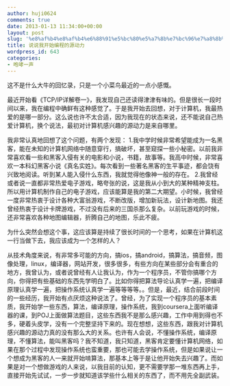 ```yaml
---
author: huji0624
comments: true
date: 2013-01-13 11:34:00+00:00
layout: post
slug: '%e8%af%b4%e8%af%b4%e6%88%91%e5%bc%80%e5%a7%8b%e7%bc%96%e7%a8%8b%e7%9a%84%e6%ba%90%e5%8a%a8%e5%8a%9b'
title: 说说我开始编程的源动力
wordpress_id: 643
categories:
- 咆哮一声
---
```


这不是什么大牛的回忆录，只是一个小菜鸟最近的一点小感慨。

最近开始看《TCP/IP详解卷一》，我发现自己还读得津津有味的。但是很长一段时间以来，我在编程中确鲜有这种感觉了。于是我开始去回想，对于计算机，我最热爱的是哪一部分。这么说也许不太合适，因为我现在的状态来说，还不能说自己热爱计算机，换个说法，最初对计算机感兴趣的源动力是来自哪里。

我非常认真地回想了这个问题，有两个发现：
1.我中学时候非常希望能成为一名黑客，能在未知的计算机网络中随意穿行，搞破坏，甚至窥探一些小秘密。以前我非常喜欢看一些和黑客入侵有关的电影和小说，书籍，故事等。我高中时候，非常喜欢一本科幻黑客小说《真名实姓》。每次看到一些著名黑客的生平事迹，都会饶有兴致地阅读。听到某人能入侵什么东西，我就觉得他像神一般的存在。
2.我曾经或者说一直都非常热爱电子游戏，略夸张的说，这是我从小到大的某种精神支柱。所以用计算机制作自己的电子游戏，应该能算是我的第二大期望。小时候，我曾经一度非常热衷于设计各种大富翁游戏，不断改版，增加新玩法，设计新地图。我还曾经热衷于设计卡牌游戏，不过没有后来的三国杀那么复杂。以前玩游戏的时候，还非常喜欢各种地图编辑器，折腾自己的地图，乐此不疲。

为什么突然会想这个事，这应该算是持续了很长时间的一个思考，如果在计算机这一行当做下去，我应该成为一个怎样的人？

从技术角度来说，有非常多可能的方向，搞ios，搞android，搞算法，搞音频，图像处理，linux，编译器，网站开发，很多很多，有些方向在某些部分会有重合的地方，我曾认为，或者说曾经有人让我认为，作为一个程序员，不管你搞哪个方向，你得把有些基础的东西先学明白了。比如你得把算法导论认真学一遍，把编译原理认真学一遍，把操作系统认真学一遍等等等等。。但是，最近，结合前段时间的一些经历，我开始有点厌烦这种说法了。曾经，为了实现一个程序员的基本素质，我开始学一些东西，算法，编译原理，操作系统，我到coursera上面听编译器的课，到POJ上面做算法题目，这些东西我不是那么感兴趣，工作中用到得也不多，硬着头皮学，没有一个完整坚持下来的。现在想想，这些东西，跟我对计算机感兴趣的源动力真的没有那么大的关系。也许有人会说，不懂操作系统，编译原理，不懂算法，能叫黑客吗？我不知道，我只知道，黑客肯定要懂计算机网络，如果在那个过程中发现操作系统也蛮重要，那也可能去学操作系统，但是如果说让一个想成为黑客的人一来就开始啃算法，那基本上等于是让他开始失去兴趣了。而如果是对一个想做游戏的人来说，以我目前的认知，更不需要学那一堆东西再上手，直接开始先试试，一步一步就知道该学些什么相关的东西了，而不用先全副武装。

